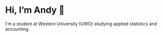 # Hi, I’m Andy 👋

I'm a student at Western University (UWO) studying applied statistics and accounting. 


